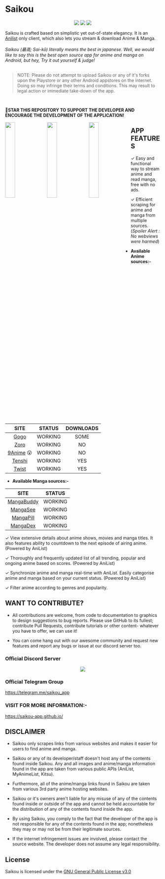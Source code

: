 # **Saikou**
<p align="center">
   <a href="https://discord.gg/5TXAWTU5qr"><img src="https://img.shields.io/badge/Discord-7289DA?style=for-the-badge&logo=discord&logoColor=white"></a>
   <a href="https://telegram.me/saikou_app" ><img src="https://img.shields.io/badge/Telegram-2CA5E0?style=for-the-badge&logo=telegram&logoColor=white"></a> 
   <a href="https://github.com/saikou-app/saikou/releases"><img src="https://img.shields.io/badge/Android-3DDC84?style=for-the-badge&logo=android&logoColor=white"></a>
</p>

Saikou is crafted based on simplistic yet out-of-state elegancy. It is an [Anilist](https://anilist.co/) only client, which also lets you stream & download Anime & Manga. 
<br><br>
<i>Saikou (最高; Sai-kō) literally means the best in japanese. Well, we would like to say this is the best open source app for anime and manga on Android, but hey, Try it out yourself & judge!
</i> 
<br>
<br>

> NOTE: Please do not attempt to upload Saikou or any of it's forks upon the Playstore or any other Android appstores on the internet. Doing so may infringe their terms and conditions. This may result to legal action or immediate take-down of the app.

<br>

**🌟STAR THIS REPOSITORY TO SUPPORT THE DEVELOPER AND ENCOURAGE THE DEVELOPMENT OF THE APPLICATION!**

<img src="https://cdn.discordapp.com/attachments/936572926692589618/936581098962563152/Screenshot_2022-01-28-18-17-34-626_app.komori.jpg"
     style="float: left; margin-right: 10px;width: 25%" />
<img src="https://cdn.discordapp.com/attachments/911630039941001286/938802556098994246/Screenshot_20220203_222513.jpg"
     style="float: left; margin-right: 10px;width: 25%" />
<img src="https://cdn.discordapp.com/attachments/911630039941001286/938802556359020545/Screenshot_20220203_222527.jpg"
     style="float: left; margin-right: 10px;width: 25%" />
## APP FEATURES

✓ Easy and functional way to stream anime and read manga, free with no ads.

✓ Efficient scraping for anime and manga from multiple sources. (_Spoiler Alert : No webviews were harmed_)

  * **Available Anime sources:-** 


| SITE                       | STATUS  | DOWNLOADS |
|:--------------------------:|:-------:|:---------:|
| [Gogo](https://gogoanime.cm)       | WORKING | SOME      |
| [Zoro](https://zoro.to)            | WORKING | NO        |
| [9Anime](https://animekisa.in) 😮  | WORKING | NO        |
| [Tenshi](https://tenshi.moe)       | WORKING | YES       |
| [Twist](https://twist.moe)         | WORKING | YES       |

 
  * **Available Manga sources:-** 
 
| SITE                                  | STATUS  |
|:-------------------------------------:|:-------:|
| [MangaBuddy](https://mangabuddy.com/) | WORKING |
| [MangaSee](https://mangasee123.com/)  | WORKING |
| [MangaPill](https://mangapill.com/)   | WORKING |
| [MangaDex](https://mangadex.org/)     | WORKING |

✓ View extensive details about anime shows, movies and manga titles. It also features ability to countdown to the next episode of airing anime. (Powered by AniList)

✓ Thoroughly and frequently updated list of all trending, popular and ongoing anime based on scores. (Powered by AniList)

✓ Synchronize anime and manga real-time with AniList. Easily categorise anime and manga based on your current status. (Powered by AniList)

✓ Filter anime according to genres and popularity.

## WANT TO CONTRIBUTE?

- All contributions are welcome, from code to documentation to graphics to design suggestions to bug reports. Please use GitHub to its fullest; contribute Pull Requests, contribute tutorials or other content- whatever you have to offer, we can use it!

- You can come hang out with our awesome community and request new features and report any bugs or issue at our discord server too.

### Official Discord Server

<p align="center">
 <a href="https://discord.gg/5TXAWTU5qr">
  <img src="https://invidget.switchblade.xyz/5TXAWTU5qr">
 </a>
</p>

### Official Telegram Group

https://telegram.me/saikou_app

### VISIT FOR MORE INFORMATION:-

https://saikou-app.github.io/

## DISCLAIMER

* Saikou only scrapes links from various websites and makes it easier for users to find anime and manga. 

* Saikou or any of its developer/staff doesn't host any of the contents found inside Saikou. Any and all images and anime/manga information found in the app are taken from various public APIs (AniList, MyAnimeList, Kitsu). 

* Furthermore, all of the anime/manga links found in Saikou are taken from various 3rd party anime hosting websites.

* Saikou or it's owners aren't liable for any misuse of any of the contents found inside or outside of the app and cannot be held accountable for the distribution of any of the contents found inside the app. 

* By using Saikou, you comply to the fact that the developer of the app is not responsible for any of the contents found in the app; nonetheless they may or may not be from their legitimate sources. 

* If the internet infringement issues are involved, please contact the source website. The developer does not assume any legal responsibility.

## License

Saikou is licensed under the [GNU General Public License v3.0](LICENSE.md)
